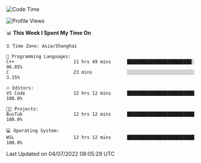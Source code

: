 <!--START_SECTION:waka-->
![Code Time](http://img.shields.io/badge/Code%20Time-153%20hrs%2044%20mins-blue)

![Profile Views](http://img.shields.io/badge/Profile%20Views-0-blue)

📊 **This Week I Spent My Time On** 

```text
⌚︎ Time Zone: Asia/Shanghai

💬 Programming Languages: 
C++                      11 hrs 49 mins      ████████████████████████░   96.85% 
C                        23 mins             ░░░░░░░░░░░░░░░░░░░░░░░░░   3.15%

🔥 Editors: 
VS Code                  12 hrs 12 mins      █████████████████████████   100.0%

🐱‍💻 Projects: 
BusTub                   12 hrs 12 mins      █████████████████████████   100.0%

💻 Operating System: 
WSL                      12 hrs 12 mins      █████████████████████████   100.0%

```


 Last Updated on 04/07/2022 08:05:29 UTC
<!--END_SECTION:waka-->